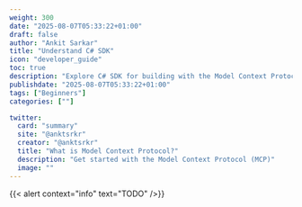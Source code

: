 ```yaml
---
weight: 300
date: "2025-08-07T05:33:22+01:00"
draft: false
author: "Ankit Sarkar"
title: "Understand C# SDK"
icon: "developer_guide"
toc: true
description: "Explore C# SDK for building with the Model Context Protocol"
publishdate: "2025-08-07T05:33:22+01:00"
tags: ["Beginners"]
categories: [""]

twitter:
  card: "summary"
  site: "@anktsrkr"
  creator: "@anktsrkr"
  title: "What is Model Context Protocol?"
  description: "Get started with the Model Context Protocol (MCP)"
  image: ""
---
```


{{< alert context="info" text="TODO" />}}